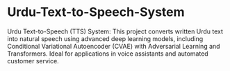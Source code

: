 # Urdu-Text-to-Speech-System
Urdu Text-to-Speech (TTS) System: This project converts written Urdu text into natural speech using advanced deep learning models, including Conditional Variational Autoencoder (CVAE) with Adversarial Learning and Transformers. Ideal for applications in voice assistants and automated customer service.
